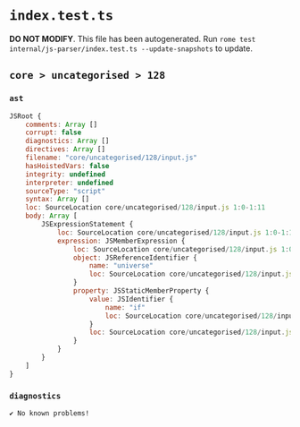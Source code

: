 # `index.test.ts`

**DO NOT MODIFY**. This file has been autogenerated. Run `rome test internal/js-parser/index.test.ts --update-snapshots` to update.

## `core > uncategorised > 128`

### `ast`

```javascript
JSRoot {
	comments: Array []
	corrupt: false
	diagnostics: Array []
	directives: Array []
	filename: "core/uncategorised/128/input.js"
	hasHoistedVars: false
	integrity: undefined
	interpreter: undefined
	sourceType: "script"
	syntax: Array []
	loc: SourceLocation core/uncategorised/128/input.js 1:0-1:11
	body: Array [
		JSExpressionStatement {
			loc: SourceLocation core/uncategorised/128/input.js 1:0-1:11
			expression: JSMemberExpression {
				loc: SourceLocation core/uncategorised/128/input.js 1:0-1:11
				object: JSReferenceIdentifier {
					name: "universe"
					loc: SourceLocation core/uncategorised/128/input.js 1:0-1:8 (universe)
				}
				property: JSStaticMemberProperty {
					value: JSIdentifier {
						name: "if"
						loc: SourceLocation core/uncategorised/128/input.js 1:9-1:11 (if)
					}
					loc: SourceLocation core/uncategorised/128/input.js 1:9-1:11 (if)
				}
			}
		}
	]
}
```

### `diagnostics`

```
✔ No known problems!

```
